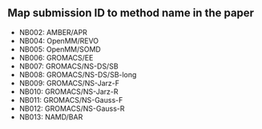 ## Map submission ID to method name in the paper

- NB002: AMBER/APR
- NB004: OpenMM/REVO
- NB005: OpenMM/SOMD
- NB006: GROMACS/EE
- NB007: GROMACS/NS-DS/SB
- NB008: GROMACS/NS-DS/SB-long
- NB009: GROMACS/NS-Jarz-F
- NB010: GROMACS/NS-Jarz-R
- NB011: GROMACS/NS-Gauss-F
- NB012: GROMACS/NS-Gauss-R
- NB013: NAMD/BAR
